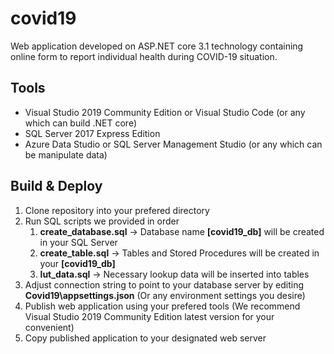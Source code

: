 # covid19
Web application developed on ASP.NET core 3.1 technology containing online form to report individual health during COVID-19 situation.

## Tools
* Visual Studio 2019 Community Edition or Visual Studio Code (or any which can build .NET core)
* SQL Server 2017 Express Edition
* Azure Data Studio or SQL Server Management Studio (or any which can be manipulate data)

## Build & Deploy
1. Clone repository into your prefered directory
1. Run SQL scripts we provided in order
   1. **create_database.sql** -> Database name **[covid19_db]** will be created in your SQL Server
   1. **create_table.sql** -> Tables and Stored Procedures will be created in your **[covid19_db]**
   1. **lut_data.sql** -> Necessary lookup data will be inserted into tables
1. Adjust connection string to point to your database server by editing **Covid19\appsettings.json** (Or any environment settings you desire)
1. Publish web application using your prefered tools (We recommend Visual Studio 2019 Community Edition latest version for your convenient)
1. Copy published application to your designated web server
